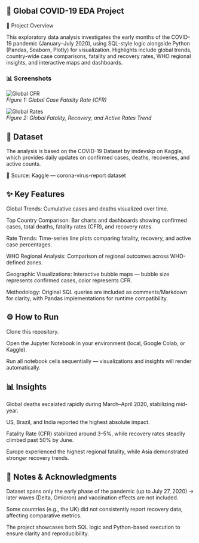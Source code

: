 ## 🦠 Global COVID-19 EDA Project
📌 Project Overview

This exploratory data analysis investigates the early months of the COVID-19 pandemic (January–July 2020), using SQL-style logic alongside Python (Pandas, Seaborn, Plotly) for visualization.
Highlights include global trends, country-wide case comparisons, fatality and recovery rates, WHO regional insights, and interactive maps and dashboards.

### 📊 Screenshots  

![Global CFR](Global_CFR.png)  
*Figure 1: Global Case Fatality Rate (CFR)*  

![Global Rates](Global_rates.png)  
*Figure 2: Global Fatality, Recovery, and Active Rates Trend*  


## 📂 Dataset

The analysis is based on the COVID-19 Dataset by imdevskp on Kaggle, which provides daily updates on confirmed cases, deaths, recoveries, and active counts.

🔗 Source: Kaggle — corona-virus-report dataset

## ✨ Key Features

Global Trends: Cumulative cases and deaths visualized over time.

Top Country Comparison: Bar charts and dashboards showing confirmed cases, total deaths, fatality rates (CFR), and recovery rates.

Rate Trends: Time-series line plots comparing fatality, recovery, and active case percentages.

WHO Regional Analysis: Comparison of regional outcomes across WHO-defined zones.

Geographic Visualizations: Interactive bubble maps — bubble size represents confirmed cases, color represents CFR.

Methodology: Original SQL queries are included as comments/Markdown for clarity, with Pandas implementations for runtime compatibility.

## ⚙️ How to Run

Clone this repository.

Open the Jupyter Notebook in your environment (local, Google Colab, or Kaggle).

Run all notebook cells sequentially — visualizations and insights will render automatically.

## 📊 Insights

Global deaths escalated rapidly during March–April 2020, stabilizing mid-year.

US, Brazil, and India reported the highest absolute impact.

Fatality Rate (CFR) stabilized around 3–5%, while recovery rates steadily climbed past 50% by June.

Europe experienced the highest regional fatality, while Asia demonstrated stronger recovery trends.

## 📝 Notes & Acknowledgments

Dataset spans only the early phase of the pandemic (up to July 27, 2020) → later waves (Delta, Omicron) and vaccination effects are not included.

Some countries (e.g., the UK) did not consistently report recovery data, affecting comparative metrics.

The project showcases both SQL logic and Python-based execution to ensure clarity and reproducibility.
